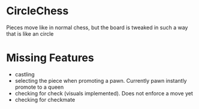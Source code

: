 # CircleChess
Pieces move like in normal chess, but the board is tweaked in such a way that is like an circle

# Missing Features
- castling
- selecting the piece when promoting a pawn. Currently pawn instantly promote to a queen
- checking for check (visuals implemented). Does not enforce a move yet
- checking for checkmate
